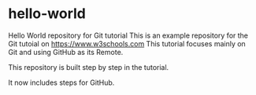 # hello-world
Hello World repository for Git tutorial
This is an example repository for the Git tutoial on https://www.w3schools.com
This tutorial focuses mainly on Git and using GitHub as its Remote.

This repository is built step by step in the tutorial.

It now includes steps for GitHub.
